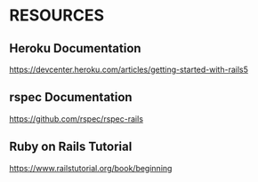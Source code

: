 # RESOURCES

## Heroku Documentation
https://devcenter.heroku.com/articles/getting-started-with-rails5

## rspec Documentation
https://github.com/rspec/rspec-rails


## Ruby on Rails Tutorial
https://www.railstutorial.org/book/beginning